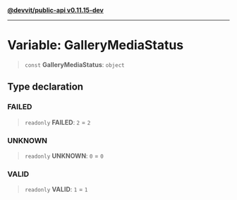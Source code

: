 [**@devvit/public-api v0.11.15-dev**](../../README.md)

---

# Variable: GalleryMediaStatus

> `const` **GalleryMediaStatus**: `object`

## Type declaration

<a id="failed"></a>

### FAILED

> `readonly` **FAILED**: `2` = `2`

<a id="unknown"></a>

### UNKNOWN

> `readonly` **UNKNOWN**: `0` = `0`

<a id="valid"></a>

### VALID

> `readonly` **VALID**: `1` = `1`
